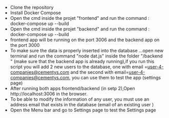 - Clone the repository 
- Install Docker Compose
- Open the cmd inside the projet "frontend" and run the command : docker-compose up --build  
- Open the cmd inside the projet "backend" and run the command : docker-compose up --build 
- frontend app will be running on the port 3006 and the backend app on the port 3000
- To make sure the data is properly inserted into the database ...open new terminal and run the command "node dat.js" inside the folder "/backend " (make sure that the backend app is already running),if you run this script you will add 2 new users to the database, one with email =user-4-companies@cementys.com and the second with email=user-4-companies@cementys.com, you can use them to test the app (settings page)
- After running both apps frontend/backend (in setp 2),Open http://localhost:3006  in the browser.
- To be able to modify the information of any user, you must use an address email that exists in the database (email of an existing user )
- Open the Menu bar and go to Settings page to test the Settings page

